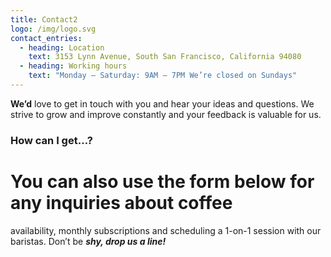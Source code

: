 ```yaml
---
title: Contact2
logo: /img/logo.svg
contact_entries:
  - heading: Location
    text: 3153 Lynn Avenue, South San Francisco, California 94080
  - heading: Working hours
    text: "Monday – Saturday: 9AM – 7PM We’re closed on Sundays"
---
```

**We’d** love to get in touch with you and hear your ideas and
questions. We strive to grow and improve constantly and your feedback
is valuable for us.

<h3 class="f4 b lh-**title** mb2">How can I get…?</h3>

# You can also use the form below for any inquiries about coffee
availability, monthly subscriptions and scheduling a 1-on-1 session
with our baristas. Don’t be ***shy, drop us a line!***
